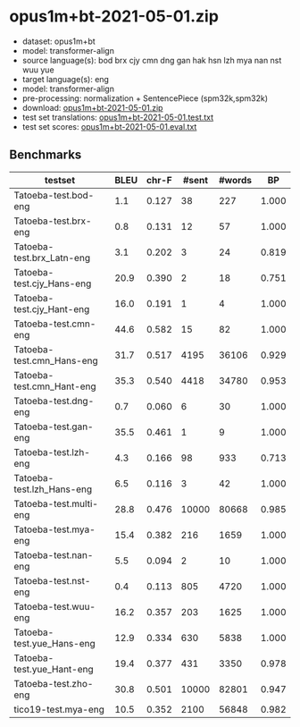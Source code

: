 # opus1m+bt-2021-05-01.zip

* dataset: opus1m+bt
* model: transformer-align
* source language(s): bod brx cjy cmn dng gan hak hsn lzh mya nan nst wuu yue
* target language(s): eng
* model: transformer-align
* pre-processing: normalization + SentencePiece (spm32k,spm32k)
* download: [opus1m+bt-2021-05-01.zip](https://object.pouta.csc.fi/Tatoeba-MT-models/sit-eng/opus1m+bt-2021-05-01.zip)
* test set translations: [opus1m+bt-2021-05-01.test.txt](https://object.pouta.csc.fi/Tatoeba-MT-models/sit-eng/opus1m+bt-2021-05-01.test.txt)
* test set scores: [opus1m+bt-2021-05-01.eval.txt](https://object.pouta.csc.fi/Tatoeba-MT-models/sit-eng/opus1m+bt-2021-05-01.eval.txt)

## Benchmarks

| testset | BLEU  | chr-F | #sent | #words | BP |
|---------|-------|-------|-------|--------|----|
| Tatoeba-test.bod-eng 	| 1.1 	| 0.127 	| 38 	| 227 	| 1.000 |
| Tatoeba-test.brx-eng 	| 0.8 	| 0.131 	| 12 	| 57 	| 1.000 |
| Tatoeba-test.brx_Latn-eng 	| 3.1 	| 0.202 	| 3 	| 24 	| 0.819 |
| Tatoeba-test.cjy_Hans-eng 	| 20.9 	| 0.390 	| 2 	| 18 	| 0.751 |
| Tatoeba-test.cjy_Hant-eng 	| 16.0 	| 0.191 	| 1 	| 4 	| 1.000 |
| Tatoeba-test.cmn-eng 	| 44.6 	| 0.582 	| 15 	| 82 	| 1.000 |
| Tatoeba-test.cmn_Hans-eng 	| 31.7 	| 0.517 	| 4195 	| 36106 	| 0.929 |
| Tatoeba-test.cmn_Hant-eng 	| 35.3 	| 0.540 	| 4418 	| 34780 	| 0.953 |
| Tatoeba-test.dng-eng 	| 0.7 	| 0.060 	| 6 	| 30 	| 1.000 |
| Tatoeba-test.gan-eng 	| 35.5 	| 0.461 	| 1 	| 9 	| 1.000 |
| Tatoeba-test.lzh-eng 	| 4.3 	| 0.166 	| 98 	| 933 	| 0.713 |
| Tatoeba-test.lzh_Hans-eng 	| 6.5 	| 0.116 	| 3 	| 42 	| 1.000 |
| Tatoeba-test.multi-eng 	| 28.8 	| 0.476 	| 10000 	| 80668 	| 0.985 |
| Tatoeba-test.mya-eng 	| 15.4 	| 0.382 	| 216 	| 1659 	| 1.000 |
| Tatoeba-test.nan-eng 	| 5.5 	| 0.094 	| 2 	| 10 	| 1.000 |
| Tatoeba-test.nst-eng 	| 0.4 	| 0.113 	| 805 	| 4720 	| 1.000 |
| Tatoeba-test.wuu-eng 	| 16.2 	| 0.357 	| 203 	| 1625 	| 1.000 |
| Tatoeba-test.yue_Hans-eng 	| 12.9 	| 0.334 	| 630 	| 5838 	| 1.000 |
| Tatoeba-test.yue_Hant-eng 	| 19.4 	| 0.377 	| 431 	| 3350 	| 0.978 |
| Tatoeba-test.zho-eng 	| 30.8 	| 0.501 	| 10000 	| 82801 	| 0.947 |
| tico19-test.mya-eng 	| 10.5 	| 0.352 	| 2100 	| 56848 	| 0.982 |

